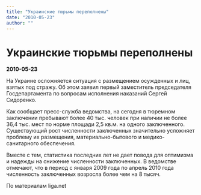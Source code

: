 ```yaml
---
title: "Украинские тюрьмы переполнены"
date: "2010-05-23"
author: ""
---
```


# Украинские тюрьмы переполнены

**2010-05-23** 

На Украине осложняется ситуация с размещением осужденных и лиц, взятых под стражу. Об этом заявил первый заместитель председателя Госдепартамента по вопросам исполнения наказаний Сергей Сидоренко.

Как сообщает пресс-служба ведомства, на сегодня в тюремном заключении пребывают более 40 тыс. человек при наличии не более 36,4 тыс. мест по норме площади 2,5 кв.м. на одного заключенного. Существующий рост численности заключенных значительно усложняет проблему их размещения, материально-бытового и медико-санитарного обеспечения.

Вместе с тем, статистика последних лет не дает повода для оптимизма и надежды на снижение численности заключенных. В ведомстве отмечают, что в период с января 2009 года по апрель 2010 года численность заключенных возросла более чем на 8 тысяч.

По материалам liga.net